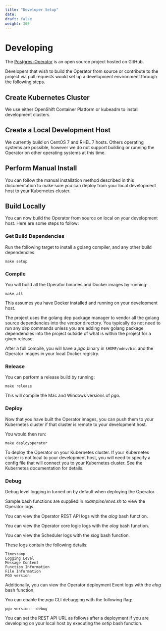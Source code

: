 ```yaml
---
title: "Developer Setup"
date:
draft: false
weight: 305
---
```


# Developing

The [Postgres-Operator](https://github.com/crunchydata/postgres-operator) is an open source project hosted on GitHub.

Developers that wish to build the Operator from source or contribute to the project via pull requests would set up a development environment through the following steps.

## Create Kubernetes Cluster
We use either OpenShift Container Platform or kubeadm to install development clusters.

## Create a Local Development Host

We currently build on CentOS 7 and RHEL 7 hosts. Others operating systems
are possible, however we do not support building or running the Operator 
on other operating systems at this time.

## Perform Manual Install

You can follow the manual installation method described in this documentation to make sure you can deploy from your local development host to your Kubernetes cluster.

## Build Locally

You can now build the Operator from source on local on your development host.  Here are some steps to follow:

### Get Build Dependencies

Run the following target to install a golang compiler, and any other build dependencies:

    make setup

### Compile

You will build all the Operator binaries and Docker images by running:

    make all

This assumes you have Docker installed and running on your development host.

The project uses the golang dep package manager to vendor all the golang source dependencies into the *vendor* directory.  You typically do not need to run any *dep* commands unless you are adding new golang package dependencies into the project outside of what is within the project for a given release.

After a full compile, you will have a *pgo* binary in `$HOME/odev/bin` and the Operator images in your local Docker registry.

### Release
You can perform a release build by running:

    make release

This will compile the Mac and Windows versions of *pgo*.


### Deploy

Now that you have built the Operator images, you can push them to your Kubernetes cluster if that cluster is remote to your development host.

You would then run:

    make deployoperator

To deploy the Operator on your Kubernetes cluster.  If your Kubernetes cluster is not local to your development host, you will need to specify a config file that will connect you to your Kubernetes cluster. See the Kubernetes documentation for details.


### Debug

Debug level logging in turned on by default when deploying the Operator.

Sample bash functions are supplied in *examples/envs.sh* to view
the Operator logs.

You can view the Operator REST API logs with the *alog* bash function.

You can view the Operator core logic logs with the *olog* bash function.

You can view the Scheduler logs with the *slog* bash function.

These logs contain the following details:

	Timestamp
	Logging Level
	Message Content
	Function Information
	File Information
	PGO version

Additionally, you can view the Operator deployment Event logs with the *elog* bash function.

You can enable the *pgo* CLI debugging with the following flag:

    pgo version --debug

You can set the REST API URL as follows after a deployment if you are
developing on your local host by executing the *setip* bash function.

